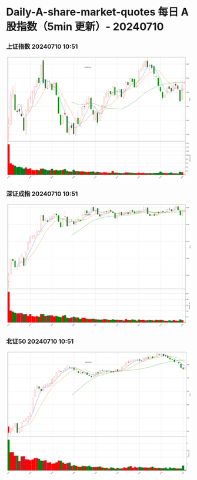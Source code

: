 
# Daily-A-share-market-quotes 每日 A 股指数（5min 更新）- 20240710

### 上证指数 20240710 10:51
![](./fig/2024/7/20240710-sh000001.png)

### 深证成指 20240710 10:51
![](./fig/2024/7/20240710-sz399001.png)

### 北证50 20240710 10:51
![](./fig/2024/7/20240710-bj899050.png)
